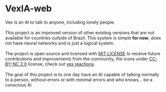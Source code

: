 # VexIA-web
Vex is an AI to talk to anyone, including lonely people.
<br>
<br>
This project is an improved version of other existing versions that are not available for countries outside of Brazil.   This system is simple **for now**, does not have neural networks and is just a logical system. <br>
<br>
The project is open source and licensed with [MIT LICENSE](LICENSE) to receive future contributions and improvements from the community, the icons under [CC-BY-NC 2.0]() license, check out [vex reactions]().
<br>
<br>
The goal of this project is to one day have an AI capable of talking normally to a person, without errors or with minimal errors and who knows... be a conscious AI
